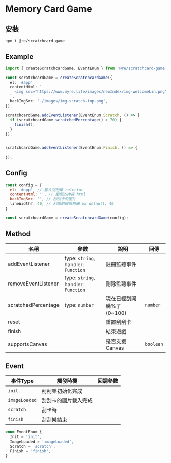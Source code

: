 # Memory Card Game

## 安裝
```
npm i @re/scratchcard-game
```

## Example
```typescript
import { createScratchcardGame, EventEnum } from '@re/scratchcard-game';

const scratchcardGame = createScratchcardGame({
  el: '#app',
  contentHtml: `
    <img src="https://www.myre.life/images/newIndex/img-welcomeLin.png" />
  `,
  backImgSrc: './images/img-scratch-top.png',
});

scratchcardGame.addEventListener(EventEnum.Scratch, () => {
  if (scratchcardGame.scratchedPercentage() > 70) {
    finish();
  }
});


scratchcardGame.addEventListener(EventEnum.Finish, () => {
  
});

```

##  Config
```javascript
const config = {
  el: '#app', // 塞入刮刮樂 selector
  contentHtml: '', // 刮開的內容 html
  backImgSrc: '', // 刮刮卡的圖片
  lineWidth?: 40, // 刮開的線條粗細 px default. 40
}

const scratchcardGame = createScratchcardGame(config);
```

## Method 
| 名稱 | 參數 | 說明 | 回傳 |
|---|---|---|---|
| addEventListener | type: `string`, handler: `Function` | 註冊監聽事件 | |
| removeEventListener | type: `string`, handler: `Function` | 刪除監聽事件 | |
| scratchedPercentage | type: `number` | 現在已經刮開幾%了(0~100) | `number` |
| reset | | 重置刮刮卡 | |
| finish | | 結束遊戲 | |
| supportsCanvas | | 是否支援Canvas | `boolean` |

## Event
| 事件Type | 觸發時機 | 回調參數 | 
|---|---|---|
| `init` | 刮刮樂初始化完成 |  |
| `imageLoaded` | 刮刮卡的圖片載入完成 |  |
| `scratch` | 刮卡時 |  |
| `finish` | 刮刮樂結束 |  |

```typescript
enum EventEnum {
  Init = 'init',
  ImageLoaded = 'imageLoaded',
  Scratch = 'scratch',
  Finish = 'finish',
}
```